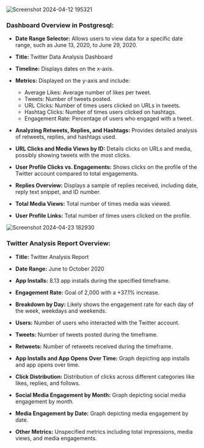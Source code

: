 
![Screenshot 2024-04-12 195321](https://github.com/shushanth2003/TANSAM-Internship/assets/103485945/cfd789f9-19b2-4a18-982c-e0471428730d)


### Dashboard Overview in Postgresql:

- **Date Range Selector:** Allows users to view data for a specific date range, such as June 13, 2020, to June 29, 2020.
  
- **Title:** Twitter Data Analysis Dashboard
  
- **Timeline:** Displays dates on the x-axis.
  
- **Metrics:** Displayed on the y-axis and include:
    - Average Likes: Average number of likes per tweet.
    - Tweets: Number of tweets posted.
    - URL Clicks: Number of times users clicked on URLs in tweets.
    - Hashtag Clicks: Number of times users clicked on hashtags.
    - Engagement Rate: Percentage of users who engaged with a tweet.
  
- **Analyzing Retweets, Replies, and Hashtags:** Provides detailed analysis of retweets, replies, and hashtags used.
  
- **URL Clicks and Media Views by ID:** Details clicks on URLs and media, possibly showing tweets with the most clicks.
  
- **User Profile Clicks vs. Engagements:** Shows clicks on the profile of the Twitter account compared to total engagements.
  
- **Replies Overview:** Displays a sample of replies received, including date, reply text snippet, and ID number.
  
- **Total Media Views:** Total number of times media was viewed.
  
- **User Profile Links:** Total number of times users clicked on the profile.

![Screenshot 2024-04-23 182930](https://github.com/shushanth2003/TANSAM-Internship/assets/103485945/233e8f1e-14df-4c4f-a231-7d9a5e030702)


### Twitter Analysis Report Overview:

- **Title:** Twitter Analysis Report
- **Date Range:** June to October 2020

- **App Installs:** 8.13 app installs during the specified timeframe.

- **Engagement Rate:** Goal of 2,000 with a +37.1% increase.

- **Breakdown by Day:** Likely shows the engagement rate for each day of the week, weekdays and weekends.

- **Users:** Number of users who interacted with the Twitter account.

- **Tweets:** Number of tweets posted during the timeframe.

- **Retweets:** Number of retweets received during the timeframe.

- **App Installs and App Opens Over Time:** Graph depicting app installs and app opens over time.

- **Click Distribution:** Distribution of clicks across different categories like likes, replies, and follows.

- **Social Media Engagement by Month:** Graph depicting social media engagement by month.

- **Media Engagement by Date:** Graph depicting media engagement by date.

- **Other Metrics:** Unspecified metrics including total impressions, media views, and media engagements.

